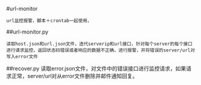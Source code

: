#url-monitor

	url监控报警，脚本＋crontab一起使用，

##url-monitor.py

	读取host.json和url.json文件，迭代serverip和url接口，针对每个server的每个接口进行请求监控，返回状态码错误或者响应的数据不正确，进行报警，并将错误的server/url对写入error文件

##recover.py
	读取error.json文件，对文件中的错误接口进行监控请求，如果请求正常，server/url对从error文件删除并邮件通知回复。	
